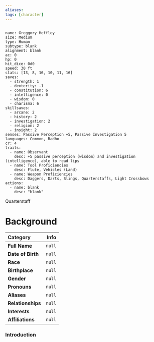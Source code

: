 ```yaml
---
aliases:
tags: [character]
---
```


```statblock

name: Greggory Heffley
size: Medium
type: Human
subtype: blank
alignment: blank
ac: 0
hp: 0
hit_dice: 0d0
speed: 30 ft
stats: [13, 8, 16, 10, 11, 16]
saves:
  - strength: 1
  - dexterity: -1
  - constitution: 6
  - intelligence: 0
  - wisdom: 0
  - charisma: 6
skillsaves:
  - arcane: 2
  - history: 2
  - investigation: 2
  - religion: 2
  - insight: 2
senses: Passive Perception +5, Passive Investigation 5
languages: Common, Radho
cr: 4
traits:
  - name: Observant
    desc: +5 passive perception (wisdom) and investigation (intelligence), able to read lips
  - name: Tool Proficiencies
    desc: Flute, Vehicles (Land)
  - name: Weapon Proficiencies
    desc: Daggers, Darts, Slings, Quarterstaffs, Light Crossbows	
actions:
  - name: blank
    desc: "blank"
```



Quarterstaff

# Background
**Category** | **Info**
:------------|------------------:
**Full Name** | `null`
**Date of Birth** | `null`
**Race** | `null`
**Birthplace** | `null`
**Gender** | `null`
**Pronouns** | `null`
**Aliases** | `null`
**Relationships** | `null`
**Interests**| `null`
**Affiliations** | `null`

### Introduction 